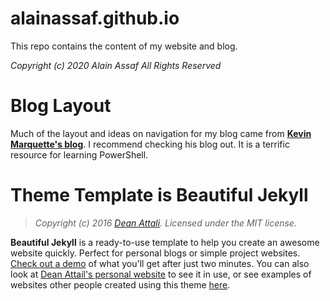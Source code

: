 # alainassaf.github.io

This repo contains the content of my website and blog.

*Copyright (c) 2020 Alain Assaf All Rights Reserved*

# Blog Layout

Much of the layout and ideas on navigation for my blog came from [**Kevin Marquette's blog**](https://powershellexplained.com/). I recommend checking his blog out. It is a terrific resource for learning PowerShell.

# Theme Template is Beautiful Jekyll

> *Copyright (c) 2016 [Dean Attali](http://deanattali.com). Licensed under the MIT license.*

**Beautiful Jekyll** is a ready-to-use template to help you create an awesome website quickly. Perfect for personal blogs or simple project websites.  [Check out a demo](http://deanattali.com/beautiful-jekyll) of what you'll get after just two minutes.  You can also look at [Dean Attail's personal website](http://deanattali.com) to see it in use, or see examples of websites other people created using this theme [here](https://github.com/daattali/beautiful-jekyll#showcased-users-success-stories).
